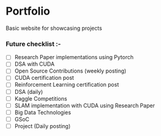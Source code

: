 # Portfolio
Basic website for showcasing projects

### Future checklist :- 
- [ ] Research Paper implementations using Pytorch
- [ ] DSA with CUDA
- [ ] Open Source Contributions (weekly posting)
- [ ] CUDA certification post
- [ ] Reinforcement Learning certification post
- [ ] DSA (daily)
- [ ] Kaggle Competitions
- [ ] SLAM implementation with CUDA using Research Paper
- [ ] Big Data Technologies
- [ ] GSoC
- [ ] Project (Daily posting)
